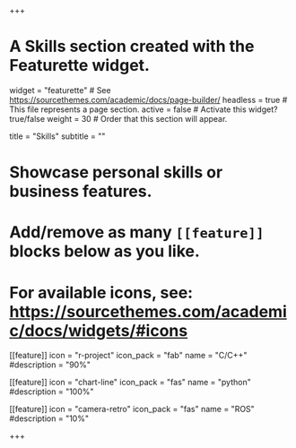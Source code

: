 +++
# A Skills section created with the Featurette widget.
widget = "featurette"  # See https://sourcethemes.com/academic/docs/page-builder/
headless = true  # This file represents a page section.
active = false  # Activate this widget? true/false
weight = 30  # Order that this section will appear.

title = "Skills"
subtitle = ""

# Showcase personal skills or business features.
# 
# Add/remove as many `[[feature]]` blocks below as you like.
# 
# For available icons, see: https://sourcethemes.com/academic/docs/widgets/#icons

[[feature]]
  icon = "r-project"
  icon_pack = "fab"
  name = "C/C++"
  #description = "90%"
  
[[feature]]
  icon = "chart-line"
  icon_pack = "fas"
  name = "python"
  #description = "100%"  
  
[[feature]]
  icon = "camera-retro"
  icon_pack = "fas"
  name = "ROS"
  #description = "10%"

+++
